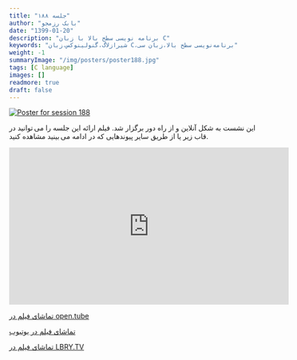 ```yaml
---
title: "جلسه ۱۸۸"
author: "بابک رزمجو"
date: "1399-01-20"
description: "برنامه نویسی سطح بالا با زبان C"
keywords: "شیرازلاگ،گنولینوکس،زبان C،برنامه‌نویسی سطح بالا،زبان سی"
weight: -1
summaryImage: "/img/posters/poster188.jpg"
tags: [C language]
images: []
readmore: true
draft: false
---
```

[![Poster for session 188](/img/posters/poster188.jpg)](/img/posters/poster188.jpg)

این نشست به شکل آنلاین و از راه دور برگزار شد. فیلم ارائه این جلسه را می توانید در قاب زیر یا از طریق سایر پیوندهایی که در ادامه می بینید مشاهده کنید.

<iframe width="560" height="315" sandbox="allow-same-origin allow-scripts" src="https://open.tube/videos/embed/b3b45b58-1f80-4540-ba47-1c5e4edd130d" frameborder="0" allowfullscreen="true"></iframe>

[تماشای فیلم در open.tube](https://open.tube/videos/watch/b3b45b58-1f80-4540-ba47-1c5e4edd130d)

[تماشای فیلم در یوتیوب](https://youtu.be/Sg2eoKF69-c)

[تماشای فیلم در LBRY.TV](https://open.lbry.com/@ShirazLUG:5/c-cello:2)
